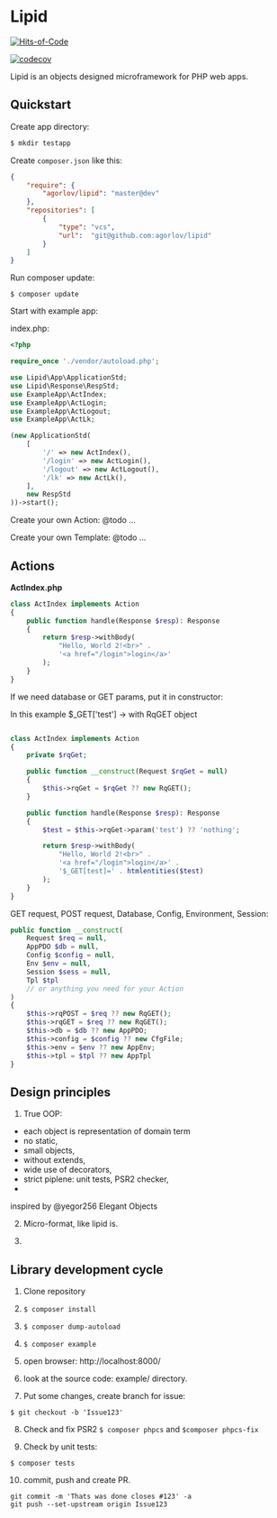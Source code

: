 # Lipid

[![Hits-of-Code](https://hitsofcode.com/github/agorlov/lipid)](https://hitsofcode.com/view/github/agorlov/lipid)

[![codecov](https://codecov.io/gh/agorlov/lipid/branch/master/graph/badge.svg)](https://codecov.io/gh/agorlov/lipid)

Lipid is an objects designed microframework for PHP web apps.


## Quickstart

Create app directory:

```sh
$ mkdir testapp
```

Create ``composer.json`` like this:
```json
{
    "require": {
        "agorlov/lipid": "master@dev"
    },
    "repositories": [
        {
            "type": "vcs",
            "url":  "git@github.com:agorlov/lipid"
        }
    ]
}
```
Run composer update:

```
$ composer update
```

Start with example app:

index.php:
```php
<?php

require_once './vendor/autoload.php';

use Lipid\App\ApplicationStd;
use Lipid\Response\RespStd;
use ExampleApp\ActIndex;
use ExampleApp\ActLogin;
use ExampleApp\ActLogout;
use ExampleApp\ActLk;

(new ApplicationStd(
    [
        '/' => new ActIndex(),
        '/login' => new ActLogin(),
        '/logout' => new ActLogout(),
        '/lk' => new ActLk(),
    ],
    new RespStd
))->start();
```

Create your own Action:
@todo ...

Create your own Template:
@todo ...



## Actions

**ActIndex.php**

```php
class ActIndex implements Action
{
    public function handle(Response $resp): Response
    {
        return $resp->withBody(
            "Hello, World 2!<br>" . 
            '<a href="/login">login</a>'
        );
    }
}
```

If we need database or GET params, put it in constructor:

In this example $_GET['test'] -> with RqGET object

```php

class ActIndex implements Action
{
    private $rqGet;

    public function __construct(Request $rqGet = null)
    {
        $this->rqGet = $rqGet ?? new RqGET();
    }

    public function handle(Response $resp): Response
    {
        $test = $this->rqGet->param('test') ?? 'nothing';

        return $resp->withBody(
            "Hello, World 2!<br>" . 
            '<a href="/login">login</a>' .
            '$_GET[test]=' . htmlentities($test)
        );
    }
}
```

GET request, POST request, Database, Config, Environment, Session:
```php
public function __construct(
    Request $req = null, 
    AppPDO $db = null, 
    Config $config = null, 
    Env $env = null,
    Session $sess = null,
    Tpl $tpl
    // or anything you need for your Action
) 
{
    $this->rqPOST = $req ?? new RqGET();
    $this->rqGET = $req ?? new RqGET();
    $this->db = $db ?? new AppPDO;
    $this->config = $config ?? new CfgFile;
    $this->env = $env ?? new AppEnv;
    $this->tpl = $tpl ?? new AppTpl
}
```

## Design principles

1. True OOP: 
  - each object is representation of domain term
  - no static,
  - small objects, 
  - without extends, 
  - wide use of decorators,
  - strict piplene: unit tests, PSR2 checker, 
  - 

inspired by @yegor256 Elegant Objects

2. Micro-format, like lipid is.

3. 

## Library development cycle

1. Clone repository
2. ``$ composer install``
3. ``$ composer dump-autoload``
4. ``$ composer example``
5. open browser: http://localhost:8000/
6. look at the source code: example/ directory.

7. Put some changes, create branch for issue:
```
$ git checkout -b 'Issue123'
```

8. Check and fix PSR2
`` $ composer phpcs `` and `` $composer phpcs-fix ``

9. Check by unit tests:
```
$ composer tests
```

10. commit, push and create PR.
```
git commit -m 'Thats was done closes #123' -a
git push --set-upstream origin Issue123
```
